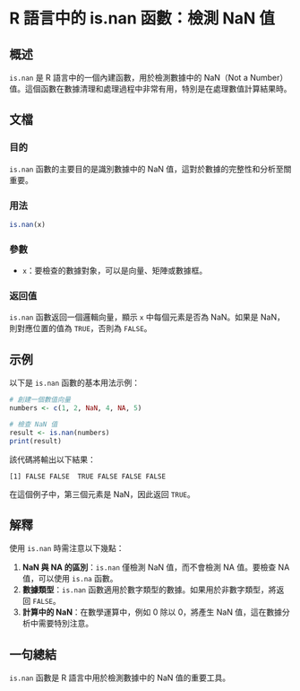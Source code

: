 <!--
Meta Description: # R 語言中的 is.nan 函數：檢測 NaN 值 ## 概述 `is.nan` 是 R 語言中的一個內建函數，用於檢測數據中的 NaN（Not a Number）值。這個函數在數據清理和處理過程中非常有用，特別是在處理數值計算結果時。 ## 文檔 ### 目的 `is.nan` 函數的主要目的...
Meta Keywords: nan, false, true, numbers, result
-->

# R 語言中的 is.nan 函數：檢測 NaN 值

## 概述
`is.nan` 是 R 語言中的一個內建函數，用於檢測數據中的 NaN（Not a Number）值。這個函數在數據清理和處理過程中非常有用，特別是在處理數值計算結果時。

## 文檔
### 目的
`is.nan` 函數的主要目的是識別數據中的 NaN 值，這對於數據的完整性和分析至關重要。

### 用法
```R
is.nan(x)
```

### 參數
- `x`：要檢查的數據對象，可以是向量、矩陣或數據框。

### 返回值
`is.nan` 函數返回一個邏輯向量，顯示 `x` 中每個元素是否為 NaN。如果是 NaN，則對應位置的值為 `TRUE`，否則為 `FALSE`。

## 示例
以下是 `is.nan` 函數的基本用法示例：

```R
# 創建一個數值向量
numbers <- c(1, 2, NaN, 4, NA, 5)

# 檢查 NaN 值
result <- is.nan(numbers)
print(result)
```
該代碼將輸出以下結果：
```
[1] FALSE FALSE  TRUE FALSE FALSE FALSE
```
在這個例子中，第三個元素是 NaN，因此返回 `TRUE`。

## 解釋
使用 `is.nan` 時需注意以下幾點：

1. **NaN 與 NA 的區別**：`is.nan` 僅檢測 NaN 值，而不會檢測 NA 值。要檢查 NA 值，可以使用 `is.na` 函數。
2. **數據類型**：`is.nan` 函數適用於數字類型的數據。如果用於非數字類型，將返回 `FALSE`。
3. **計算中的 NaN**：在數學運算中，例如 0 除以 0，將產生 NaN 值，這在數據分析中需要特別注意。

## 一句總結
`is.nan` 函數是 R 語言中用於檢測數據中的 NaN 值的重要工具。